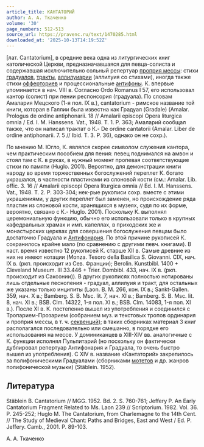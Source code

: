 ```yaml
---
article_title: КАНТАТОРИЙ
author: А. А. Ткаченко
volume: '30'
page_numbers: 512-513
source_url: https://pravenc.ru/text/1470285.html
downloaded_at: '2025-10-13T14:19:52Z'
---
```


[лат. Cantatorium], в средние века одна из литургических книг католической Церкви, предназначавшаяся для певца-солиста и содержавшая исключительно сольный репертуар [проприя мессы](<https://pravenc.ru/text/проприй мессы.html>): стихи [градуалов](<https://pravenc.ru/text/песнопение в составе рим  чина мессы.html>), [тракты](https://pravenc.ru/text/тракты.html), [аллилуиарии](https://pravenc.ru/text/Аллилуиарий.html) (аллилуия со стихами), иногда также стихи [офферториев](https://pravenc.ru/text/офферториев.html) и процессиональные [антифоны](https://pravenc.ru/text/АНТИФОН.html). К. впервые упоминается в нач. VIII в. Согласно Ordo Romanus I 57, его использовал кантор (солист) при пении респонсория (градуала). По словам Амалария Мецского (1-я пол. IX в.), сantatorium - римское название той книги, которая в Галлии была известна как Градуал (Gradale) (Amalar. Prologus de ordine antiphonarii. 18 // Amalarii episcopi Opera liturgica omnia / Ed. I. M. Hanssens. Vat., 1948. T. 1. P. 363; Амаларий сообщал также, что он написал трактат о К.- De ordine cantatorii (Amalar. Liber de ordine antiphonarii. 7. 5 // Ibid. T. 3. P. 36), однако он не сохр.).

По мнению М. Югло, К. являлся скорее символом служения кантора, чем практическим пособием для пения: певец поднимался на амвон и стоял там с К. в руках, в нужный момент пропевая соответствующие стихи по памяти (Huglo. 2001). Вероятно, для демонстрации книги народу во время торжественных богослужений переплет К. богато украшался, в частности пластинами из слоновой кости (см.: Amalar. Lib. offic. 3. 16 // Amalarii episcopi Opera liturgica omnia // Ed. I. M. Hanssens. Vat., 1948. T. 2. P. 303-304; нек-рые рукописи сохр. вместе с этими украшениями, у других переплет был заменен, но происхождение ряда пластин из слоновой кости, хранящихся в музеях, судя по их форме, вероятно, связано с К.- Huglo. 2001). Поскольку К. выполнял церемониальную функцию, обычно его использовали только в крупных кафедральных храмах и имп. капеллах, в приходских же и монастырских церквах для совершения богослужения певцам было достаточно Градуала и [Антифонария](https://pravenc.ru/text/Антифонария.html). По этой причине рукописей К. сохранилось крайне мало (по сравнению с другими певч. книгами). В наст. время известно 12 рукописей К. старше XII в. Самые древние из них не имеют нотации (Monza. Tesoro della Basilica S. Giovanni. CIX, нач. IX в. (ркп. происходит из Cев. Франции); Berolin. Kunstbibl. 1400 + Cleveland Museum. III 33.446 + Trier. Dombibl. 433, нач. IX в. (ркп. происходит из Саксонии)). В других рукописях полностью нотированы лишь отдельные песнопения - градуал, аллилуия и тракт, для остальных же указаны только инципиты (Laon. B. M. 266, кон. IX в.; Sankt-Gallen. 359, нач. X в.; Bamberg. S. B. Msc. lit. 7, нач. XI в.; Bamberg. S. B. Msc. lit. 8, нач. XI в.; BSB. Clm. 14322, 1-я пол. XI в.; BSB. Clm. 14083, 1-я пол. XI в.). После XI в. К. постепенно вышел из употребления и соединился с Тропарием-Прозарием (собранием муз. и текстовых тропов ординария и проприя мессы, в т. ч. [секвенций](https://pravenc.ru/text/секвенций.html)); в таких сборниках материал 3 книг располагался последовательно или смешанно, в порядке его использования на мессе. У доминиканцев в XIII-XIV вв. аналогичные с К. функции исполнял Пульпитарий (но поскольку он фактически дублировал репертуар Антифонария и Градуала, то очень быстро вышел из употребления). С XIV в. название «Кантаторий» закрепилось за полифоническими Градуалами (сборниками [мотетов](https://pravenc.ru/text/мотетов.html) и др. жанров полифонической музыки) (Stäblein. 1952).

## Литература

Stäblein B. Cantatorium // MGG. 1952. Bd. 2. S. 760-761; Jeffery P. An Early Cantatorium Fragment Related to Ms. Laon 239 // Scriptorium. 1982. Vol. 36. P. 245-252; Huglo M. The Cantatorium, from Charlemagne to the 14th Cent. // The Study of Medieval Chant: Paths and Bridges, East and West / Ed. P. Jeffery. Camb., 2001. P. 89-103.

А. А. Ткаченко
